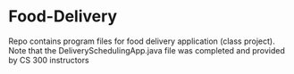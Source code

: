 # Food-Delivery
Repo contains program files for food delivery application (class project).
Note that the DeliverySchedulingApp.java file was completed and provided by CS 300 instructors
